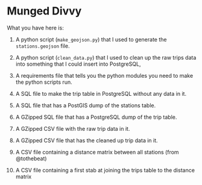 # Munged Divvy

What you have here is:

1. A python script (``make_geojson.py``) that I used to generate the
``stations.geojson`` file. 

2. A python script (``clean_data.py``) that I used to clean up the raw trips
data into something that I could insert into PostgreSQL,

3. A requirements file that tells you the python modules you need to make the
python scripts run.

4. A SQL file to make the trip table in PostgreSQL without any data in it.

5. A SQL file that has a PostGIS dump of the stations table.

6. A GZipped SQL file that has a PostgreSQL dump of the trip table.

7. A GZipped CSV file with the raw trip data in it.

8. A GZipped CSV file that has the cleaned up trip data in it.

9. A CSV file containing a distance matrix between all stations (from @tothebeat)

10. A CSV file containing a first stab at joining the trips table to the
distance matrix
